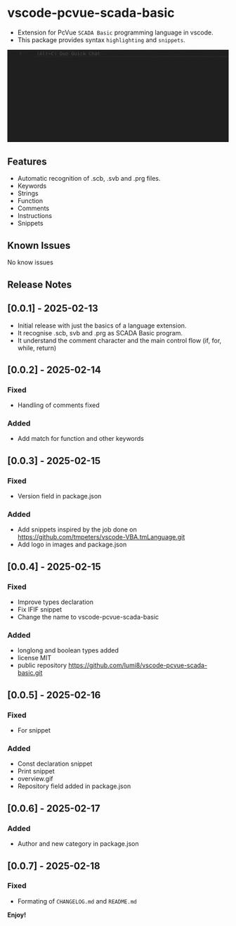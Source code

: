 # vscode-pcvue-scada-basic
* Extension for PcVue `SCADA Basic` programming language in vscode.
* This package provides syntax `highlighting` and `snippets`. 

![plot](overview.gif)

## Features

* Automatic recognition of .scb, .svb and .prg files.
* Keywords
* Strings
* Function
* Comments
* Instructions
* Snippets


## Known Issues

No know issues

## Release Notes

## [0.0.1] - 2025-02-13
* Initial release with just the basics of a language extension. 
* It recognise .scb, svb and .prg as SCADA Basic program. 
* It understand the comment character and the main control flow (if, for, while, return)

## [0.0.2] - 2025-02-14
### Fixed
* Handling of comments fixed

### Added
* Add match for function and other keywords

## [0.0.3] - 2025-02-15
### Fixed
* Version field in package.json

### Added
* Add snippets inspired by the job done on https://github.com/tmpeters/vscode-VBA.tmLanguage.git
* Add logo in images and package.json

## [0.0.4] - 2025-02-15
### Fixed
* Improve types declaration
* Fix IFIF snippet
* Change the name to vscode-pcvue-scada-basic

### Added
* longlong and boolean types added
* license MIT
* public repository https://github.com/lumi8/vscode-pcvue-scada-basic.git

## [0.0.5] - 2025-02-16
### Fixed
* For snippet

### Added
* Const declaration snippet
* Print snippet
* overview.gif
* Repository field added in package.json

## [0.0.6] - 2025-02-17
### Added
* Author and new category in package.json

## [0.0.7] - 2025-02-18
### Fixed
* Formating of `CHANGELOG.md` and `README.md`

**Enjoy!**
